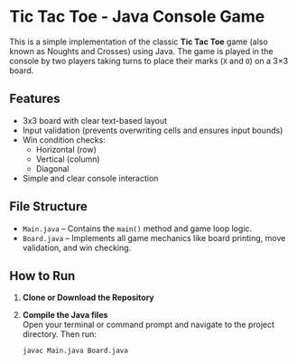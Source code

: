 # Tic Tac Toe - Java Console Game

This is a simple implementation of the classic **Tic Tac Toe** game (also known as Noughts and Crosses) using Java. The game is played in the console by two players taking turns to place their marks (`X` and `O`) on a 3×3 board.

## Features

- 3x3 board with clear text-based layout
- Input validation (prevents overwriting cells and ensures input bounds)
- Win condition checks:
  - Horizontal (row)
  - Vertical (column)
  - Diagonal
- Simple and clear console interaction

## File Structure

- `Main.java` – Contains the `main()` method and game loop logic.
- `Board.java` – Implements all game mechanics like board printing, move validation, and win checking.

## How to Run

1. **Clone or Download the Repository**

2. **Compile the Java files**  
   Open your terminal or command prompt and navigate to the project directory. Then run:
   ```bash
   javac Main.java Board.java
